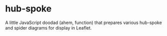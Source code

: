 # hub-spoke
A little JavaScript doodad (ahem, function) that prepares various hub-spoke and spider diagrams for display in Leaflet.

